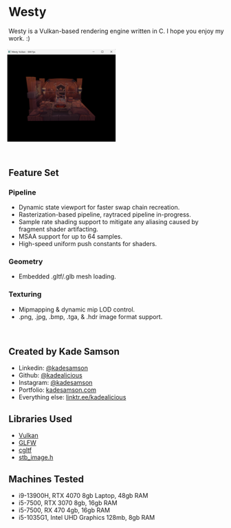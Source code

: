 # Westy

Westy is a Vulkan-based rendering engine written in C.  I hope you enjoy my work.  :)
<br>
<br>
<img src="https://github.com/kadealicious/Westy-Vulkan/blob/main/project/docs/screenshots/viking%20home.png" style="width:50%; margin:auto auto -0.25em -0.25em;">

<br>

## Feature Set

### Pipeline
- Dynamic state viewport for faster swap chain recreation.
- Rasterization-based pipeline, raytraced pipeline in-progress.
- Sample rate shading support to mitigate any aliasing caused by fragment shader artifacting.
- MSAA support for up to 64 samples.
- High-speed uniform push constants for shaders.

### Geometry
- Embedded .gltf/.glb mesh loading.

### Texturing
- Mipmapping & dynamic mip LOD control.
- .png, .jpg, .bmp, .tga, & .hdr image format support.

<br>

## Created by Kade Samson
- Linkedin:		[@kadesamson](https://www.linkedin.com/in/kadesamson/)
- Github:		[@kadealicious](https://github.com/kadealicious)
- Instagram:	[@kadesamson](https://www.instagram.com/kadesamson/)
- Portfolio:	[kadesamson.com](https://www.kadesamson.com)
- Everything else: [linktr.ee/kadealicious](https://linktr.ee/kadealicious)

## Libraries Used
- [Vulkan](https://www.vulkan.org/)
- [GLFW](https://www.glfw.org/)
- [cgltf](https://github.com/jkuhlmann/cgltf)
- [stb_image.h](https://github.com/nothings/stb/tree/master)

## Machines Tested
- i9-13900H, RTX 4070 8gb Laptop, 48gb RAM
- i5-7500, RTX 3070 8gb, 16gb RAM
- i5-7500, RX 470 4gb, 16gb RAM
- i5-1035G1, Intel UHD Graphics 128mb, 8gb RAM
